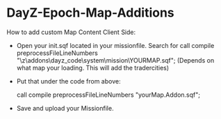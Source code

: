 # DayZ-Epoch-Map-Additions


How to add custom Map Content Client Side:

 - Open your init.sqf located in your missionfile. Search for call compile preprocessFileLineNumbers "\z\addons\dayz_code\system\mission\YOURMAP.sqf"; (Depends on what map your loading. This will add the tradercities)

 - Put that under the code from above:

    call compile preprocessFileLineNumbers "yourMap.Addon.sqf";

 - Save and upload your Missionfile.
